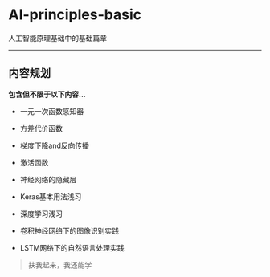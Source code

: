 # AI-principles-basic
人工智能原理基础中的基础篇章

***

## 内容规划

**包含但不限于以下内容...**

* 一元一次函数感知器

* 方差代价函数

* 梯度下降and反向传播

* 激活函数

* 神经网络的隐藏层

* Keras基本用法浅习

* 深度学习浅习

* 卷积神经网络下的图像识别实践

* LSTM网络下的自然语言处理实践

> 扶我起来，我还能学
